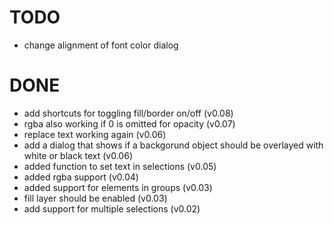# TODO
- change alignment of font color dialog

# DONE
- add shortcuts for toggling fill/border on/off (v0.08)
- rgba also working if 0 is omitted for opacity (v0.07)
- replace text working again (v0.06)
- add a dialog that shows if a backgorund object should be overlayed with white or black text (v0.06)
- added function to set text in selections (v0.05)
- added rgba support (v0.04)
- added support for elements in groups (v0.03)
- fill layer should be enabled (v0.03)
- add support for multiple selections (v0.02)

